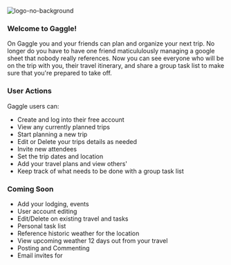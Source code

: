 ![logo-no-background](https://github.com/rcblake/gaggle/assets/127946751/e3306073-2bca-43c8-bf2c-4382126c1bb9)


### Welcome to Gaggle!

On Gaggle you and your friends can plan and organize your next trip. No longer do you have to have one friend maticululously managing a google sheet that nobody really references. Now you can see everyone who will be on the trip with you, their travel itinerary, and share a group task list to make sure that you're prepared to take off.



### User Actions

Gaggle users can:
- Create and log into their free account
- View any currently planned trips
- Start planning a new trip
- Edit or Delete your trips details as needed
- Invite new attendees
- Set the trip dates and location
- Add your travel plans and view others'
- Keep track of what needs to be done with a group task list

### Coming Soon

- Add your lodging, events
- User account editing
- Edit/Delete on existing travel and tasks
- Personal task list
- Reference historic weather for the location
- View upcoming weather 12 days out from your travel
- Posting and Commenting
- Email invites for

  



